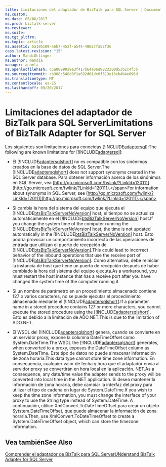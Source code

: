 ```yaml
---
title: Limitaciones del adaptador de BizTalk para SQL Server | Documentos de Microsoft
ms.custom: 
ms.date: 06/08/2017
ms.prod: biztalk-server
ms.reviewer: 
ms.suite: 
ms.tgt_pltfrm: 
ms.topic: article
ms.assetid: 5a19b109-a6b7-452f-a544-48627fa52f36
caps.latest.revision: "15"
author: MandiOhlinger
ms.author: mandia
manager: anneta
ms.openlocfilehash: c5a80990a9e3f417b64a06d8823300d53b2c4f3b
ms.sourcegitcommit: cb908c540d8f1a692d01dc8f313e16cb4b4e696d
ms.translationtype: MT
ms.contentlocale: es-ES
ms.lasthandoff: 09/20/2017
---
```

# <a name="limitations-of-biztalk-adapter-for-sql-server"></a><span data-ttu-id="d0dcb-102">Limitaciones del adaptador de BizTalk para SQL Server</span><span class="sxs-lookup"><span data-stu-id="d0dcb-102">Limitations of BizTalk Adapter for SQL Server</span></span>
<span data-ttu-id="d0dcb-103">Los siguientes son limitaciones para conocidas [!INCLUDE[adaptersql](../../includes/adaptersql-md.md)]:</span><span class="sxs-lookup"><span data-stu-id="d0dcb-103">The following are known limitations for [!INCLUDE[adaptersql](../../includes/adaptersql-md.md)]:</span></span>  
  
-   <span data-ttu-id="d0dcb-104">El [!INCLUDE[adaptersqlshort](../../includes/adaptersqlshort-md.md)] no es compatible con los sinónimos creados en la base de datos de SQL Server.</span><span class="sxs-lookup"><span data-stu-id="d0dcb-104">The [!INCLUDE[adaptersqlshort](../../includes/adaptersqlshort-md.md)] does not support synonyms created in the SQL Server database.</span></span> <span data-ttu-id="d0dcb-105">Para obtener información acerca de los sinónimos en SQL Server, vea [http://go.microsoft.com/fwlink/?LinkId=120111](http://go.microsoft.com/fwlink/?LinkId=120111).</span><span class="sxs-lookup"><span data-stu-id="d0dcb-105">For information about synonyms in SQL Server, see [http://go.microsoft.com/fwlink/?LinkId=120111](http://go.microsoft.com/fwlink/?LinkId=120111).</span></span>  
  
-   <span data-ttu-id="d0dcb-106">Si cambia la hora del sistema del equipo que ejecuta el [!INCLUDE[btsBizTalkServerNoVersion](../../includes/btsbiztalkservernoversion-md.md)] host, el tiempo no se actualiza automáticamente en el [!INCLUDE[btsBizTalkServerNoVersion](../../includes/btsbiztalkservernoversion-md.md)] host.</span><span class="sxs-lookup"><span data-stu-id="d0dcb-106">If you change the system time of the computer running the [!INCLUDE[btsBizTalkServerNoVersion](../../includes/btsbiztalkservernoversion-md.md)] host, the time is not updated automatically in the [!INCLUDE[btsBizTalkServerNoVersion](../../includes/btsbiztalkservernoversion-md.md)] host.</span></span> <span data-ttu-id="d0dcb-107">Esto podría provocar un comportamiento incorrecto de las operaciones de entrada que utilizan el puerto de recepción de [!INCLUDE[btsBizTalkServerNoVersion](../../includes/btsbiztalkservernoversion-md.md)].</span><span class="sxs-lookup"><span data-stu-id="d0dcb-107">This could lead to incorrect behavior of the inbound operations that use the receive port of [!INCLUDE[btsBizTalkServerNoVersion](../../includes/btsbiztalkservernoversion-md.md)].</span></span> <span data-ttu-id="d0dcb-108">Como alternativa, debe reiniciar la instancia de host que tiene un puerto de recepción después de haber cambiado la hora del sistema del equipo ejecuta.</span><span class="sxs-lookup"><span data-stu-id="d0dcb-108">As a workaround, you must restart the host instance that has a receive port after you have changed the system time of the computer running it.</span></span>  
  
-   <span data-ttu-id="d0dcb-109">Si un nombre de parámetro en un procedimiento almacenado contiene 127 o varios caracteres, no se puede ejecutar el procedimiento almacenado mediante el [!INCLUDE[adaptersqlshort](../../includes/adaptersqlshort-md.md)].</span><span class="sxs-lookup"><span data-stu-id="d0dcb-109">If a parameter name in a stored procedure contains 127 or more characters, you cannot execute the stored procedure using the [!INCLUDE[adaptersqlshort](../../includes/adaptersqlshort-md.md)].</span></span> <span data-ttu-id="d0dcb-110">Esto es debido a la limitación de ADO.NET.</span><span class="sxs-lookup"><span data-stu-id="d0dcb-110">This is due to the limitation of ADO.NET.</span></span>  
  
-   <span data-ttu-id="d0dcb-111">El WSDL del [!INCLUDE[adaptersqlshort](../../includes/adaptersqlshort-md.md)] genera, cuando se convierte en un servidor proxy, expone la columna DateTimeOffset como System.DateTime.</span><span class="sxs-lookup"><span data-stu-id="d0dcb-111">The WSDL the [!INCLUDE[adaptersqlshort](../../includes/adaptersqlshort-md.md)] generates, when converted to a proxy, exposes the DateTimeOffset column as System.DateTime.</span></span> <span data-ttu-id="d0dcb-112">Este tipo de datos no puede almacenar información de zona horaria.</span><span class="sxs-lookup"><span data-stu-id="d0dcb-112">This data type cannot store time zone information.</span></span> <span data-ttu-id="d0dcb-113">En consecuencia, cualquier valor de fecha y hora que el adaptador envía al servidor proxy se convertirán en hora local en la aplicación. NET.</span><span class="sxs-lookup"><span data-stu-id="d0dcb-113">As a consequence, any date/time value the adapter sends to the proxy will be converted into local time in the .NET application.</span></span> <span data-ttu-id="d0dcb-114">Si desea mantener la información de zona horaria, debe cambiar la interfaz del proxy para utilizar el tipo de cadena en lugar de System.DateTime.</span><span class="sxs-lookup"><span data-stu-id="d0dcb-114">If you wish to keep the time zone information, you must change the interface of your proxy to use the String type instead of System.DateTime.</span></span> <span data-ttu-id="d0dcb-115">A continuación, utilice XmlConvert.ToDateTimeOffset para crear un objeto Sytstem.DateTimeOffset, que puede almacenar la información de zona horaria.</span><span class="sxs-lookup"><span data-stu-id="d0dcb-115">Then, use XmlConvert.ToDateTimeOffset to create a Sytstem.DateTimeOffset object, which can store the timezone information.</span></span>  
  
## <a name="see-also"></a><span data-ttu-id="d0dcb-116">Vea también</span><span class="sxs-lookup"><span data-stu-id="d0dcb-116">See Also</span></span>  
 [<span data-ttu-id="d0dcb-117">Comprender el adaptador de BizTalk para SQL Server</span><span class="sxs-lookup"><span data-stu-id="d0dcb-117">UNderstand BizTalk Adapter for SQL Server</span></span>](../../adapters-and-accelerators/adapter-sql/understand-biztalk-adapter-for-sql-server.md)